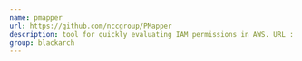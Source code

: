 ```yaml
---
name: pmapper
url: https://github.com/nccgroup/PMapper
description: tool for quickly evaluating IAM permissions in AWS. URL : https://github.com/nccgroup/PMapper Groups : blackarch blackarch-recon
group: blackarch
---
```

